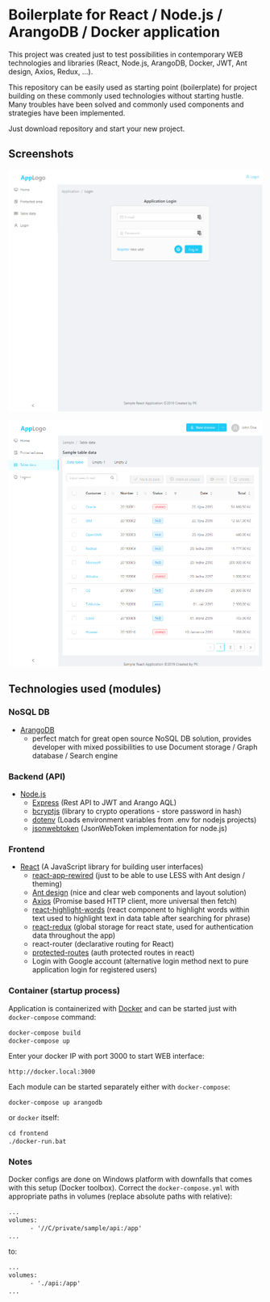 # Boilerplate for React / Node.js / ArangoDB / Docker application 
This project was created just to test possibilities in contemporary WEB technologies and libraries (React, Node.js, ArangoDB, Docker, JWT, Ant design, Axios, Redux, ...). 

This repository can be easily used as starting point (boilerplate) for project building on these commonly used technologies without starting hustle. Many troubles have been solved and commonly used components and strategies have been implemented. 

Just download repository and start your new project.   

## Screenshots
![screenshot-login](./resources/sample-react-app-login.png)

![screenshot-data-table](./resources/sample-react-app-data-table.png)

## Technologies used (modules)

### NoSQL DB
* [ArangoDB](https://www.arangodb.com/)
    * perfect match for great open source NoSQL DB solution, provides developer with mixed possibilities to use Document storage / Graph database / Search engine 

### Backend (API)
* [Node.js](https://nodejs.org/)
    * [Express](https://expressjs.com) (Rest API to JWT and Arango AQL)
    * [bcryptjs](https://github.com/dcodeIO/bcrypt.js) (library to crypto operations - store password in hash)
    * [dotenv](https://github.com/motdotla/dotenv) (Loads environment variables from .env for nodejs projects)
    * [jsonwebtoken](https://github.com/auth0/node-jsonwebtoken) (JsonWebToken implementation for node.js)

### Frontend
* [React](https://reactjs.org/) (A JavaScript library for building user interfaces)
    * [react-app-rewired](https://github.com/timarney/react-app-rewired) (just to be able to use LESS with Ant design / theming)
    * [Ant design](https://ant.design) (nice and clear web components and layout solution)
    * [Axios](https://github.com/axios/axios) (Promise based HTTP client, more universal then fetch)
    * [react-highlight-words](https://github.com/bvaughn/react-highlight-words) (react component to highlight words within text used to highlight text in data table after searching for phrase)
    * [react-redux](https://github.com/reduxjs/react-redux) (global storage for react state, used for authentication data throughout the app)
    * react-router (declarative routing for React)
    * [protected-routes](https://tylermcginnis.com/react-router-protected-routes-authentication/) (auth protected routes in react)
    * Login with Google account (alternative login method next to pure application login for registered users)
    
### Container (startup process)
Application is containerized with [Docker](https://www.docker.com/) and can be started just with `docker-compose` command:
```
docker-compose build
docker-compose up
```

Enter your docker IP with port 3000 to start WEB interface:
```
http://docker.local:3000
```

Each module can be started separately either with `docker-compose`:
```
docker-compose up arangodb
```

or `docker` itself: 
```
cd frontend
./docker-run.bat
```

### Notes
Docker configs are done on Windows platform with downfalls that comes with this setup (Docker toolbox). Correct the `docker-compose.yml` with appropriate paths in volumes (replace absolute paths with relative):
```
...
volumes:
      - '//C/private/sample/api:/app'
...
``` 
to:
```
...
volumes:
      - './api:/app'
...
```
